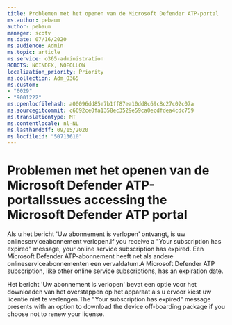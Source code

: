 ```yaml
---
title: Problemen met het openen van de Microsoft Defender ATP-portal
ms.author: pebaum
author: pebaum
manager: scotv
ms.date: 07/16/2020
ms.audience: Admin
ms.topic: article
ms.service: o365-administration
ROBOTS: NOINDEX, NOFOLLOW
localization_priority: Priority
ms.collection: Adm_O365
ms.custom:
- "6029"
- "9001222"
ms.openlocfilehash: a00096dd85e7b1ff87ea10dd8c69c8c27c02c07a
ms.sourcegitcommit: c6692ce0fa1358ec3529e59ca0ecdfdea4cdc759
ms.translationtype: MT
ms.contentlocale: nl-NL
ms.lasthandoff: 09/15/2020
ms.locfileid: "50713610"
---
```

# <a name="issues-accessing-the-microsoft-defender-atp-portal"></a><span data-ttu-id="5f322-102">Problemen met het openen van de Microsoft Defender ATP-portal</span><span class="sxs-lookup"><span data-stu-id="5f322-102">Issues accessing the Microsoft Defender ATP portal</span></span>

<span data-ttu-id="5f322-103">Als u het bericht 'Uw abonnement is verlopen' ontvangt, is uw onlineserviceabonnement verlopen.</span><span class="sxs-lookup"><span data-stu-id="5f322-103">If you receive a "Your subscription has expired" message, your online service subscription has expired.</span></span> <span data-ttu-id="5f322-104">Een Microsoft Defender ATP-abonnement heeft net als andere onlineserviceabonnementen een vervaldatum.</span><span class="sxs-lookup"><span data-stu-id="5f322-104">A Microsoft Defender ATP subscription, like other online service subscriptions, has an expiration date.</span></span>

<span data-ttu-id="5f322-105">Het bericht 'Uw abonnement is verlopen' bevat een optie voor het downloaden van het overstappen op het apparaat als u ervoor kiest uw licentie niet te verlengen.</span><span class="sxs-lookup"><span data-stu-id="5f322-105">The "Your subscription has expired" message presents with an option to download the device off-boarding package if you choose not to renew your license.</span></span>